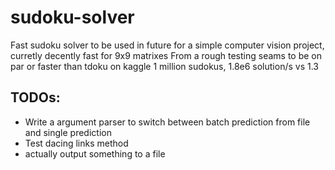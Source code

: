 ﻿# sudoku-solver
Fast sudoku solver to be used in future for a simple computer vision project, curretly decently fast for 9x9 matrixes 
From a rough testing seams to be on par or faster than tdoku on kaggle 1 million sudokus, 1.8e6 solution/s vs 1.3
## TODOs:
* Write a argument parser to switch between batch prediction from file and single prediction
* Test dacing links method
* actually output something to a file

